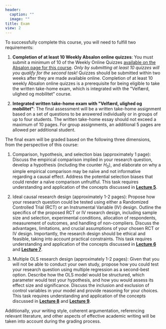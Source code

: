 ```yaml
---
header:
  caption: ""
  image: ""
title: Exam
view: 2
---
```


To successfully complete this course, you will need to fulfill two requirements:

1. **Completion of at least 10 Weekly Absalon online quizzes**: You must submit a minimum of 10 of the Weekly Online Quizzes [available on the Absalon page for this course](https://absalon.ku.dk/courses/70545). *Only by submitting at least 10 quizzes will you qualify for the second task!* Quizzes should be submitted within two weeks after they are made available online. Completion of at least 10 weekly Absalon online quizzes is a prerequisite for being eligible to take the written take-home exam, which is integrated with the "Velfærd, ulighed og mobilitet" course.

2. **Integrated written take-home exam with "Velfærd, ulighed og mobilitet"**: The final assessment will be a written take-home assignment based on a set of questions to be answered individually or in groups of up to four students. The written take-home essay should not exceed a maximum of 10 pages. For group assignments, an additional 5 pages are allowed per additional student.

The final exam will be graded based on the following three dimensions, from the perspective of this course:

1. Comparison, hypothesis, and selection bias (approximately 1 page): Discuss the empirical comparison implied in your research question, develop a hypothesis (including the counter $H_{0}$), and elaborate on why a simple empirical comparison may be naïve and not informative regarding a causal effect. Address the potential selection biases that could render a naïve comparison unfruitful. This task requires understanding and application of the concepts discussed in [**Lecture 5**](/Lectures/5-Selection-bias/5-Selection-bias.html).

2. Ideal causal research design (approximately 1-2 pages): Propose how your research question could be tested using either a Randomized Controlled Trial (RCT) or an Instrumental Variable (IV) design. Outline the specifics of the proposed RCT or IV research design, including sample size and selection, experimental conditions, allocation of respondents, measurement of outcomes, and handling of non-compliers. Discuss the advantages, limitations, and crucial assumptions of your chosen RCT or IV design. Importantly, the research design should be ethical and feasible, taking into account practical constraints. This task requires understanding and application of the concepts discussed in [**Lecture 6**](/Lectures/6-RCT/6-RCT.html) and [**Lecture 7**](/Lectures/7-NatExp-IV1/7-NatExp-IV1.html).

3. Multiple OLS research design (approximately 1-2 pages): Given that you will not be able to conduct your own study, propose how you could test your research question using multiple regression as a second-best option. Describe how the OLS model would be structured, which parameter would test your hypothesis, and how you would assess its effect size and significance. Discuss the inclusion and exclusion of control variables in your model and provide reasoning for your choices. This task requires understanding and application of the concepts discussed in [**Lecture 8**](/Lectures/8-Multiple-OLS/8-Multiple-OLS.html) and [**Lecture 9**](/Lectures/9-Mult-OLS-in-practice1/9-Mult-OLS-in-practice.html).

Additionally, your writing style, coherent argumentation, referencing relevant literature, and other aspects of effective academic writing will be taken into account during the grading process.
